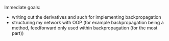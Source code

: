 Immediate goals:
- writing out the derivatives and such for implementing backpropagation
- structuring my network with OOP (for example backpropagation being a method, feedforward only used within backpropagation (for the most part))
